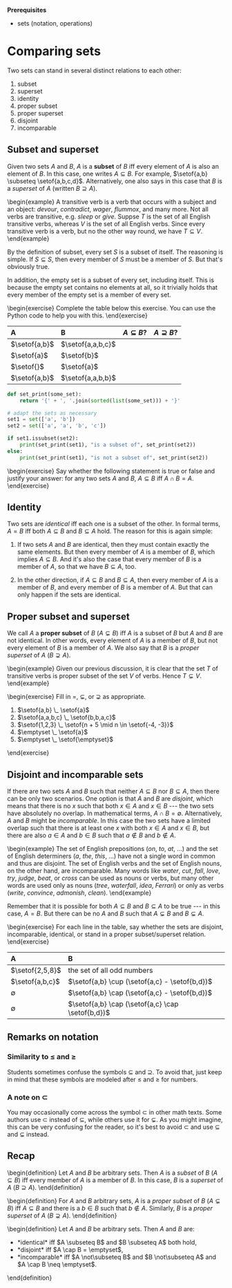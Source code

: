 **Prerequisites**

- sets (notation, operations)

# Comparing sets

Two sets can stand in several distinct relations to each other:

1. subset
1. superset
1. identity
1. proper subset
1. proper superset
1. disjoint
1. incomparable


## Subset and superset

Given two sets $A$ and $B$, $A$ is a **subset** of $B$ iff every element of $A$ is also an element of $B$.
In this case, one writes $A \subseteq B$.
For example, $\setof{a,b} \subseteq \setof{a,b,c,d}$.
Alternatively, one also says in this case that $B$ is a *superset* of $A$ (written $B \supseteq A$).

\begin{example}
    A transitive verb is a verb that occurs with a subject and an object: *devour*, *contradict*, *wager*, *flummox*, and many more.
    Not all verbs are transitive, e.g. *sleep* or *give*. 
    Suppse $T$ is the set of all English transitive verbs, whereas $V$ is the set of all English verbs.
    Since every transitive verb is a verb, but no the other way round, we have $T \subseteq V$.
\end{example}

By the definition of subset, every set $S$ is a subset of itself.
The reasoning is simple.
If $S \subseteq S$, then every member of $S$ must be a member of $S$.
But that's obviously true.

In addition, the empty set is a subset of every set, including itself.
This is because the empty set contains no elements at all, so it trivially holds that every member of the empty set is a member of every set.

\begin{exercise}
Complete the table below this exercise.
You can use the Python code to help you with this.
\end{exercise}

| A             | B                 | $A \subseteq B$? | $A \supseteq B$? | 
| :--           | :--               | :--              | :--              | 
| $\setof{a,b}$ | $\setof{a,a,b,c}$ |                  |                  | 
| $\setof{a}$   | $\setof{b}$       |                  |                  | 
| $\setof{}$    | $\setof{a}$       |                  |                  | 
| $\setof{a,b}$ | $\setof{a,a,b,b}$ |                  |                  | 


```python
def set_print(some_set):
    return '{' + ', '.join(sorted(list(some_set))) + '}'

# adapt the sets as necessary
set1 = set(['a', 'b'])
set2 = set(['a', 'a', 'b', 'c'])

if set1.issubset(set2):
    print(set_print(set1), "is a subset of", set_print(set2))
else:
    print(set_print(set1), "is not a subset of", set_print(set2))
```

\begin{exercise}
Say whether the following statement is true or false and justify your answer:
for any two sets $A$ and $B$, $A \subseteq B$ iff $A \cap B = A$.
\end{exercise}

## Identity

Two sets are *identical* iff each one is a subset of the other.
In formal terms, $A = B$ iff both $A \subseteq B$ and $B \subseteq A$ hold.
The reason for this is again simple:

1.  If two sets $A$ and $B$ are identical, then they must contain exactly the same elements.
    But then every member of $A$ is a member of $B$, which implies $A \subseteq B$.
    And it's also the case that every member of $B$ is a member of $A$, so that we have $B \subseteq A$, too.

1.  In the other direction, if $A \subseteq B$ and $B \subseteq A$, then every member of $A$ is a member of $B$, and every member of $B$ is a member of $A$.
    But that can only happen if the sets are identical.


## Proper subset and superset

We call $A$ a **proper subset** of $B$ ($A \subsetneq B$) iff $A$ is a subset of $B$ but $A$ and $B$ are not identical.
In other words, every element of $A$ is a member of $B$, but not every element of $B$ is a member of $A$.
We also say that $B$ is a *proper superset* of $A$ ($B \supsetneq A$).

\begin{example}
    Given our previous discussion, it is clear that the set $T$ of transitive verbs is proper subset of the set $V$ of verbs.
    Hence $T \subsetneq V$.
\end{example}

\begin{exercise}
Fill in $=$, $\subsetneq$, or $\supsetneq$ as appropriate.

<ol>
<li>$\setof{a,b} \_ \setof{a}$</li>
<li>$\setof{a,a,b,c} \_ \setof{b,b,a,c}$</li>
<li>$\setof{1,2,3} \_ \setof{n + 5 \mid n \in \setof{-4, -3}}$</li>
<li>$\emptyset \_ \setof{a}$</li>
<li>$\emptyset \_ \setof{\emptyset}$</li>
</ol>
\end{exercise}

## Disjoint and incomparable sets

If there are two sets $A$ and $B$ such that neither $A \subseteq B$ nor $B \subseteq A$, then there can be only two scenarios.
One option is that $A$ and $B$ are *disjoint*, which means that there is no $x$ such that both $x \in A$ and $x \in B$ --- the two sets have absolutely no overlap.
In mathematical terms, $A \cap B = \emptyset$.
Alternatively, $A$ and $B$ might be *incomparable*.
In this case the two sets have a limited overlap such that there is at least one $x$ with both $x \in A$ and $x \in B$, but there are also $a \in A$ and $b \in B$ such that $a \notin B$ and $b \notin A$.

\begin{example}
The set of English prepositions (*on*, *to*, *at*, ...) and the set of English determiners (*a*, *the*, *this*, ...) have not a single word in common and thus are disjoint.
The set of English verbs and the set of English nouns, on the other hand, are incomparable.
Many words like *water*, *cut*, *fall*, *love*, *try*, *judge*, *beat*, or *cross* can be used as nouns or verbs, but many other words are used only as nouns (*tree*, *waterfall*, *idea*, *Ferrari*) or only as verbs (*write*, *convince*, *admonish*, *clean*).
\end{example}

Remember that it is possible for both $A \subseteq B$ and $B \subseteq A$ to be true --- in this case, $A = B$.
But there can be no $A$ and $B$ such that $A \subsetneq B$ and $B \subsetneq A$.

\begin{exercise}
For each line in the table, say whether the sets are disjoint, incomparable, identical, or stand in a proper subset/superset relation.
\end{exercise}

| A               | B                                                 | 
| :--             | :--                                               | 
| $\setof{2,5,8}$ | the set of all odd numbers                        | 
| $\setof{a,b,c}$ | $\setof{a,b} \cup (\setof{a,c} - \setof{b,d})$    | 
| $\emptyset$     | $\setof{a,b} \cap (\setof{a,c} - \setof{b,d})$    | 
| $\emptyset$     | $\setof{a,b} \cap (\setof{a,c} \cap \setof{b,d})$ | 

## Remarks on notation

### Similarity to $\leq$ and $\geq$

Students sometimes confuse the symbols $\subseteq$ and $\supseteq$.
To avoid that, just keep in mind that these symbols are modeled after $\leq$ and $\geq$ for numbers.

### A note on $\subset$

You may occasionally come across the symbol $\subset$ in other math texts.
Some authors use $\subset$ instead of $\subseteq$, while others use it for $\subsetneq$.
As you might imagine, this can be very confusing for the reader, so it's best to avoid $\subset$ and use $\subseteq$ and $\subsetneq$ instead.


## Recap

\begin{definition}
Let $A$ and $B$ be arbitrary sets.
Then $A$ is a *subset* of $B$ ($A \subseteq B$) iff every member of $A$ is a member of $B$.
In this case, $B$ is a *superset* of $A$ ($B \supseteq A$).
\end{definition}

\begin{definition}
For $A$ and $B$ arbitrary sets, $A$ is a *proper subset* of $B$ ($A \subsetneq B$) iff $A \subseteq B$ and there is a $b \in B$ such that $b \notin A$.
Similarly, $B$ is a *proper superset* of $A$ ($B \supsetneq A$).
\end{definition}

\begin{definition}
Let $A$ and $B$ be arbitrary sets.
Then $A$ and $B$ are:

<ul>
<li>*identical* iff $A \subseteq B$ and $B \subseteq A$ both hold,</li>
<li>*disjoint* iff $A \cap B = \emptyset$,</li>
<li>*incomparable* iff $A \not\subseteq B$ and $B \not\subseteq A$ and $A \cap B \neq \emptyset$.</li>
</ul>
\end{definition}
